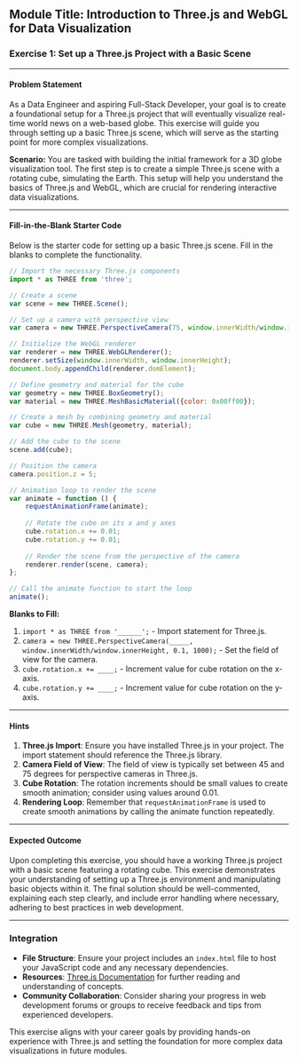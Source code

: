 ## Module Title: Introduction to Three.js and WebGL for Data Visualization

### Exercise 1: Set up a Three.js Project with a Basic Scene

---

#### Problem Statement

As a Data Engineer and aspiring Full-Stack Developer, your goal is to create a foundational setup for a Three.js project that will eventually visualize real-time world news on a web-based globe. This exercise will guide you through setting up a basic Three.js scene, which will serve as the starting point for more complex visualizations.

**Scenario:** You are tasked with building the initial framework for a 3D globe visualization tool. The first step is to create a simple Three.js scene with a rotating cube, simulating the Earth. This setup will help you understand the basics of Three.js and WebGL, which are crucial for rendering interactive data visualizations.

---

#### Fill-in-the-Blank Starter Code

Below is the starter code for setting up a basic Three.js scene. Fill in the blanks to complete the functionality.

```javascript
// Import the necessary Three.js components
import * as THREE from 'three';

// Create a scene
var scene = new THREE.Scene();

// Set up a camera with perspective view
var camera = new THREE.PerspectiveCamera(75, window.innerWidth/window.innerHeight, 0.1, 1000);

// Initialize the WebGL renderer
var renderer = new THREE.WebGLRenderer();
renderer.setSize(window.innerWidth, window.innerHeight);
document.body.appendChild(renderer.domElement);

// Define geometry and material for the cube
var geometry = new THREE.BoxGeometry();
var material = new THREE.MeshBasicMaterial({color: 0x00ff00});

// Create a mesh by combining geometry and material
var cube = new THREE.Mesh(geometry, material);

// Add the cube to the scene
scene.add(cube);

// Position the camera
camera.position.z = 5;

// Animation loop to render the scene
var animate = function () {
    requestAnimationFrame(animate);
    
    // Rotate the cube on its x and y axes
    cube.rotation.x += 0.01;
    cube.rotation.y += 0.01;
    
    // Render the scene from the perspective of the camera
    renderer.render(scene, camera);
};

// Call the animate function to start the loop
animate();
```

**Blanks to Fill:**
1. `import * as THREE from '______';` - Import statement for Three.js.
2. `camera = new THREE.PerspectiveCamera(_____, window.innerWidth/window.innerHeight, 0.1, 1000);` - Set the field of view for the camera.
3. `cube.rotation.x += ____;` - Increment value for cube rotation on the x-axis.
4. `cube.rotation.y += ____;` - Increment value for cube rotation on the y-axis.

---

#### Hints

1. **Three.js Import**: Ensure you have installed Three.js in your project. The import statement should reference the Three.js library.
2. **Camera Field of View**: The field of view is typically set between 45 and 75 degrees for perspective cameras in Three.js.
3. **Cube Rotation**: The rotation increments should be small values to create smooth animation; consider using values around 0.01.
4. **Rendering Loop**: Remember that `requestAnimationFrame` is used to create smooth animations by calling the animate function repeatedly.

---

#### Expected Outcome

Upon completing this exercise, you should have a working Three.js project with a basic scene featuring a rotating cube. This exercise demonstrates your understanding of setting up a Three.js environment and manipulating basic objects within it. The final solution should be well-commented, explaining each step clearly, and include error handling where necessary, adhering to best practices in web development.

---

### Integration

- **File Structure**: Ensure your project includes an `index.html` file to host your JavaScript code and any necessary dependencies.
- **Resources**: [Three.js Documentation](https://threejs.org/docs/) for further reading and understanding of concepts.
- **Community Collaboration**: Consider sharing your progress in web development forums or groups to receive feedback and tips from experienced developers.

This exercise aligns with your career goals by providing hands-on experience with Three.js and setting the foundation for more complex data visualizations in future modules.